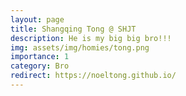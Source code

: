 ```yaml
---
layout: page
title: Shangqing Tong @ SHJT
description: He is my big big bro!!!
img: assets/img/homies/tong.png
importance: 1
category: Bro
redirect: https://noeltong.github.io/
---
```



